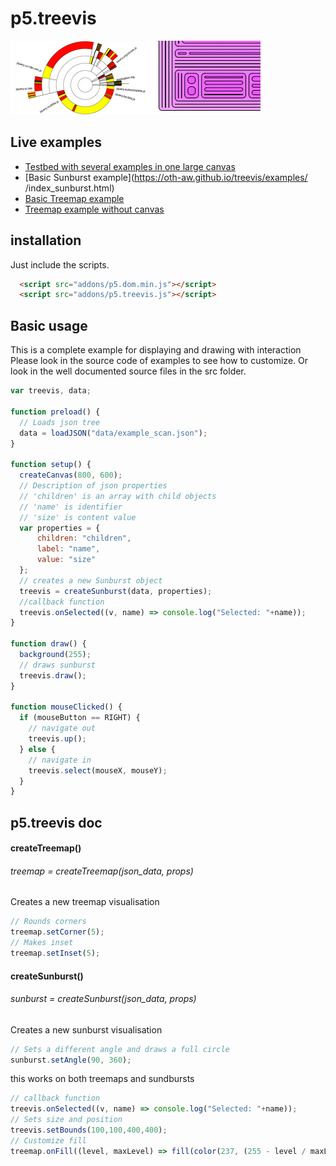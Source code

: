 # p5.treevis
![p5.treevis](p5treevis.png)

## Live examples
  + [Testbed with several examples in one large canvas](https://oth-aw.github.io/treevis/)
  + [Basic Sunburst example](https://oth-aw.github.io/treevis/examples/ /index_sunburst.html)
  + [Basic Treemap example](https://oth-aw.github.io/treevis/examples/)
  + [Treemap example without canvas](https://oth-aw.github.io/treevis/examples/index_div.html)
  
 
## installation
Just include the scripts.
```html
  <script src="addons/p5.dom.min.js"></script>
  <script src="addons/p5.treevis.js"></script>
```

## Basic usage
This is a complete example for displaying and drawing with interaction
Please look in the source code of examples to see how to customize.
Or look in the well documented source files in the src folder.

```javascript
var treevis, data;

function preload() {
  // Loads json tree
  data = loadJSON("data/example_scan.json");
}

function setup() {
  createCanvas(800, 600);
  // Description of json properties
  // 'children' is an array with child objects
  // 'name' is identifier
  // 'size' is content value
  var properties = {
      children: "children",
      label: "name",
      value: "size"
  };
  // creates a new Sunburst object
  treevis = createSunburst(data, properties);
  //callback function
  treevis.onSelected((v, name) => console.log("Selected: "+name));
}

function draw() {
  background(255);
  // draws sunburst
  treevis.draw();
}

function mouseClicked() {
  if (mouseButton == RIGHT) {
    // navigate out
    treevis.up();
  } else {
    // navigate in
    treevis.select(mouseX, mouseY);
  }
}
```
## p5.treevis doc

#### createTreemap()
###### treemap = createTreemap(json_data, props)
Creates a new treemap visualisation

```javascript
// Rounds corners
treemap.setCorner(5);
// Makes inset
treemap.setInset(5);
```
#### createSunburst()
###### sunburst = createSunburst(json_data, props)
Creates a new sunburst visualisation
```javascript
// Sets a different angle and draws a full circle
sunburst.setAngle(90, 360);
```
this works on both treemaps and sundbursts

```javascript
// callback function
treevis.onSelected((v, name) => console.log("Selected: "+name));
// Sets size and position
treevis.setBounds(100,100,400,400);
// Customize fill
treemap.onFill((level, maxLevel) => fill(color(237, (255 - level / maxLevel * 255) * 2 / 3, 255)));
```

